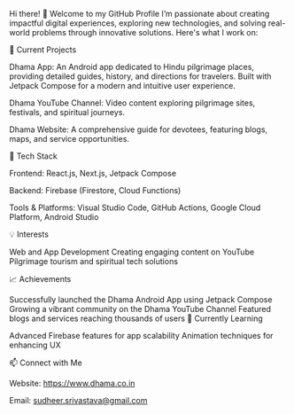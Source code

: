 Hi there! 👋 Welcome to my GitHub Profile
I’m passionate about creating impactful digital experiences, exploring new technologies, and solving real-world problems through innovative solutions. Here's what I work on:

🌟 Current Projects

Dhama App: An Android app dedicated to Hindu pilgrimage places, providing detailed guides, history, and directions for travelers. Built with Jetpack Compose for a modern and intuitive user experience.

Dhama YouTube Channel: Video content exploring pilgrimage sites, festivals, and spiritual journeys.

Dhama Website: A comprehensive guide for devotees, featuring blogs, maps, and service opportunities.

🔧 Tech Stack

Frontend: React.js, Next.js, Jetpack Compose

Backend: Firebase (Firestore, Cloud Functions)

Tools & Platforms: Visual Studio Code, GitHub Actions, Google Cloud Platform, Android Studio

💡 Interests

Web and App Development
Creating engaging content on YouTube
Pilgrimage tourism and spiritual tech solutions

📈 Achievements

Successfully launched the Dhama Android App using Jetpack Compose
Growing a vibrant community on the Dhama YouTube Channel
Featured blogs and services reaching thousands of users
🌱 Currently Learning

Advanced Firebase features for app scalability
Animation techniques for enhancing UX

📫 Connect with Me

Website: https://www.dhama.co.in

Email: sudheer.srivastava@gmail.com
